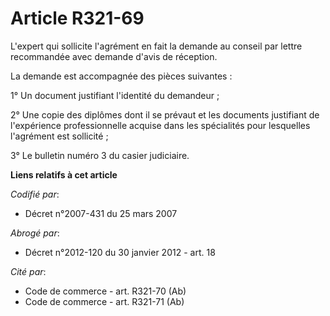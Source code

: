 # Article R321-69

L'expert qui sollicite l'agrément en fait la demande au conseil par lettre recommandée avec demande d'avis de réception.

La demande est accompagnée des pièces suivantes :

1° Un document justifiant l'identité du demandeur ;

2° Une copie des diplômes dont il se prévaut et les documents justifiant de l'expérience professionnelle acquise dans les
spécialités pour lesquelles l'agrément est sollicité ;

3° Le bulletin numéro 3 du casier judiciaire.

**Liens relatifs à cet article**

_Codifié par_:

  - Décret n°2007-431 du 25 mars 2007

_Abrogé par_:

  - Décret n°2012-120 du 30 janvier 2012 - art. 18

_Cité par_:

  - Code de commerce - art. R321-70 (Ab)
  - Code de commerce - art. R321-71 (Ab)
